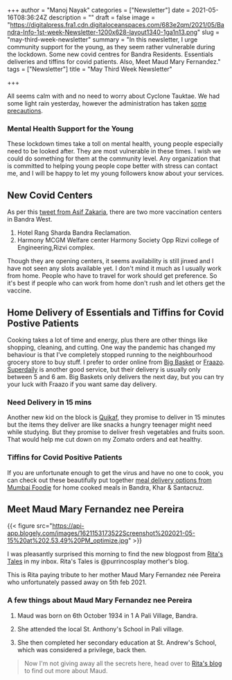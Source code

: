 +++
author = "Manoj Nayak"
categories = ["Newsletter"]
date = 2021-05-16T08:36:24Z
description = ""
draft = false
image = "https://digitalpress.fra1.cdn.digitaloceanspaces.com/683e2qm/2021/05/Bandra-Info-1st-week-Newsletter-1200x628-layout1340-1ga1n13.png"
slug = "may-third-week-newsletter"
summary = "In this newsletter, I urge community support for the young, as they seem rather vulnerable during the lockdown. Some new covid centres for Bandra Residents. Essentials deliveries and tiffins for covid patients. Also, Meet Maud Mary Fernandez."
tags = ["Newsletter"]
title = "May Third Week Newsletter"

+++


All seems calm with and no need to worry about Cyclone Tauktae. We had some light rain yesterday, however the administration has taken [some precautions](https://twitter.com/Asif_Zakaria/status/1393501721066807296?s=20).

### Mental Health Support for the Young

These lockdown times take a toll on mental health, young people especially need to be looked after. They are most vulnerable in these times. I wish we could do something for them at the community level. Any organization that is committed to helping young people cope better with stress can contact me, and I will be happy to let my young followers know about your services.

## New Covid Centers

As per this [tweet from Asif Zakaria](https://twitter.com/Asif_Zakaria/status/1392899035267100672?ref_src=twsrc%5Etfw%7Ctwcamp%5Etweetembed%7Ctwterm%5E1392899035267100672%7Ctwgr%5E%7Ctwcon%5Es1_&ref_url=https%3A%2F%2Fp.rdl.ink%2Fhttps%3A%2F%2Ftwitter.com%2FAsif_Zakaria%2Fstatus%2F1392899035267100672), there are two more vaccination centers in Bandra West.

1. Hotel Rang Sharda Bandra Reclamation.
2. Harmony MCGM Welfare center Harmony Society Opp Rizvi college of Engineering,Rizvi complex.

Though they are opening centers, it seems availability is still jinxed and I have not seen any slots available yet. I don't mind it much as I usually work from home. People who have to travel for work should get preference. So it's best if people who can work from home don't rush and let others get the vaccine.

## Home Delivery of Essentials and Tiffins for Covid Postive Patients

Cooking takes a lot of time and energy, plus there are other things like shopping, cleaning, and cutting. One way the pandemic has changed my behaviour is that I've completely stopped running to the neighbourhood grocery store to buy stuff. I prefer to order online from [Big Basket](https://www.bigbasket.com/?nc=logo) or [Fraazo](https://www.fraazo.com/). [Superdaily](https://www.suprdaily.com/) is another good service, but their delivery is usually only between 5 and 6 am. Big Baskets only delivers the next day, but you can try your luck with Fraazo if you want same day delivery.

### Need Delivery in 15 mins

Another new kid on the block is [Quikaf](https://quikaf.com/), they promise to deliver in 15 minutes but the items they deliver are like snacks a hungry teenager might need while studying. But they promise to deliver fresh vegetables and fruits soon. That would help me cut down on my Zomato orders and eat healthy.

### Tiffins for Covid Positive Patients

If you are unfortunate enough to get the virus and have no one to cook, you can check out these beautifully put together [meal delivery options from Mumbai Foodie](https://www.instagram.com/p/COqEQC1ruQQ/?igshid=1pasymvqp5yhw) for home cooked meals in Bandra, Khar & Santacruz.

## Meet Maud Mary Fernandez nee Pereira

{{< figure src="https://api-app.blogely.com/images/1621153173522Screenshot%202021-05-15%20at%202.53.49%20PM_optimize.jpg" >}}

I was pleasantly surprised this morning to find the new blogpost from [Rita's Tales](https://ritastales.wordpress.com/2021/05/15/nana-maud-mary-fernandez-nee-pereira/) in my inbox. Rita's Tales is @purrincosplay mother's blog.

This is Rita paying tribute to her mother Maud Mary Fernandez née Pereira who unfortunately passed away on 5th feb 2021.

### A few things about Maud Mary Fernandez nee Pereira

1. Maud was born on 6th October 1934 in 1 A Pali Village, Bandra.

2. She attended the local St. Anthony's School in Pali village.

3. She then completed her secondary education at St. Andrew's School, which was considered a privilege, back then.

> Now I'm not giving away all the secrets here, head over to [Rita's blog](https://ritastales.wordpress.com/2021/05/15/nana-maud-mary-fernandez-nee-pereira/) to find out more about Maud.

